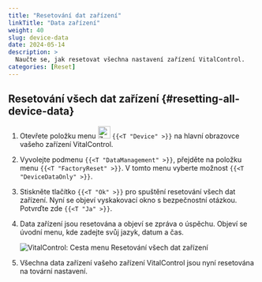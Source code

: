 ```yaml
---
title: "Resetování dat zařízení"
linkTitle: "Data zařízení"
weight: 40
slug: device-data
date: 2024-05-14
description: >
  Naučte se, jak resetovat všechna nastavení zařízení VitalControl.
categories: [Reset]
---
```

## Resetování všech dat zařízení {#resetting-all-device-data}

1. Otevřete položku menu <img src="/icons/device.svg" width="25" align="bottom" alt="Zařízení" /> `{{<T "Device" >}}` na hlavní obrazovce vašeho zařízení VitalControl.

1. Vyvolejte podmenu `{{<T "DataManagement" >}}`, přejděte na položku menu `{{<T "FactoryReset" >}}`. V tomto menu vyberte možnost `{{<T "DeviceDataOnly" >}}`.

1. Stiskněte tlačítko `{{<T "Ok" >}}` pro spuštění resetování všech dat zařízení. Nyní se objeví vyskakovací okno s bezpečnostní otázkou. Potvrďte zde `{{<T "Ja" >}}`.

1. Data zařízení jsou resetována a objeví se zpráva o úspěchu. Objeví se úvodní menu, kde zadejte svůj jazyk, datum a čas.

   ![VitalControl: Cesta menu Resetování všech dat zařízení](../images/resetdevicedata.png "Resetování dat zařízení")

1. Všechna data zařízení vašeho zařízení VitalControl jsou nyní resetována na tovární nastavení.
